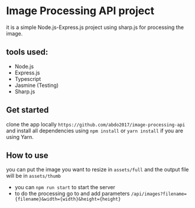 # Image Processing API project
it is a simple Node.js-Express.js project using sharp.js for processing the image.

## tools used:
 - Node.js
 - Express.js
 - Typescript
 - Jasmine (Testing)
 - Sharp.js
 
## Get started
clone the app locally `https://github.com/abdo2017/image-processing-api`
 and install all dependencies using `npm install` or `yarn install` if you are using Yarn.

## How to use
you can put the image you want to resize in `assets/full` and the output file will be in `assets/thumb`
- you can  `npm run start` to start the server 
- to do the processing go to and add parameters `/api/images?filename={filename}&width={width}&height={height}`